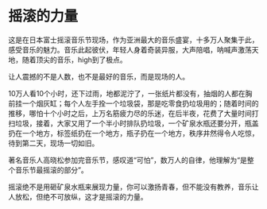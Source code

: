 # 摇滚的力量

这是在日本富士摇滚音乐节现场，作为亚洲最大的音乐盛宴，十多万人聚集于此，感受音乐的魅力。音乐此起彼伏，年轻人身着奇装异服，大声陪唱，呐喊声激荡天地，随着顶尖的音乐，high到了极点。 

让人震撼的不是人数，也不是最好的音乐，而是现场的人。 

10万人看10个小时，还下过雨，地都泥泞了，一张纸片都没有，抽烟的人都在胸前挂一个烟灰缸；每个人左手拴一个垃圾袋，那是吃零食扔垃圾用的；随着时间的推移，哪怕十个小时之后，上万名筋疲力尽的乐迷，在后半夜，花费了大量时间打扫垃圾，接着，大家又用了一个半小时排队扔垃圾，一个矿泉水瓶还要分开，瓶盖扔在一个地方，标签纸扔在一个地方，瓶子扔在一个地方，秩序井然得令人吃惊，待到第二天，现场一切如旧。 

著名音乐人高晓松参加完音乐节，感叹道“可怕”，数万人的自律，他理解为“是整个音乐节最摇滚的部分”。 

摇滚绝不是用砸矿泉水瓶来展现力量，你可以激扬青春，但不能没有教养，音乐让人放松，但绝不可放纵，这才是摇滚的力量。